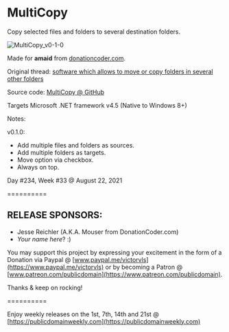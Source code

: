# MultiCopy
Copy selected files and folders to several destination folders.

![MultiCopy_v0-1-0](https://user-images.githubusercontent.com/54631779/130374861-ffb14b4d-fa2a-4c25-a72c-d8219beffc9b.png)

Made for **amaid** from [donationcoder.com](https://www.donationcoder.com).

Original thread: [software which allows to move or copy folders in several other folders](https://www.donationcoder.com/forum/index.php?topic=51297.0)

Source code: [MultiCopy @ GitHub](https://github.com/publicdomain/multicopy)

Targets Microsoft .NET framework v4.5 (Native to Windows 8+)

Notes:

v0.1.0:

- Add multiple files and folders as sources.
- Add multiple folders as targets.
- Move option via checkbox.
- Always on top.

Day #234, Week #33 @ August 22, 2021

==========

## RELEASE SPONSORS:

* Jesse Reichler (A.K.A. Mouser from DonationCoder.com)
* *Your name here*? :)

You may support this project by expressing your excitement in the form of a Donation via Paypal @ [www.paypal.me/victorvls](https://www.paypal.me/victorvls) or by becoming a Patron @ [www.patreon.com/publicdomain](https://www.patreon.com/publicdomain).

Thanks & keep on rocking!

==========

Enjoy weekly releases on the 1st, 7th, 14th and 21st @ [https://publicdomainweekly.com](https://publicdomainweekly.com)


